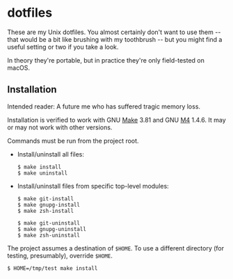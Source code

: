 # dotfiles #

These are my Unix dotfiles. You almost certainly don't want to use them --
that would be a bit like brushing with my toothbrush -- but you might find
a useful setting or two if you take a look.

In theory they're portable, but in practice they're only field-tested on
macOS.

## Installation ##

Intended reader: A future me who has suffered tragic memory loss.

Installation is verified to work with GNU [Make][] 3.81 and GNU [M4][] 1.4.6.
It may or may not work with other versions.

  [Make]: https://www.gnu.org/software/make
  [M4]: https://www.gnu.org/software/m4

Commands must be run from the project root.

-   Install/uninstall all files:

        $ make install
        $ make uninstall

-   Install/uninstall files from specific top-level modules:

        $ make git-install
        $ make gnupg-install
        $ make zsh-install

        $ make git-uninstall
        $ make gnupg-uninstall
        $ make zsh-uninstall

The project assumes a destination of `$HOME`. To use a different
directory (for testing, presumably), override `$HOME`.

    $ HOME=/tmp/test make install
